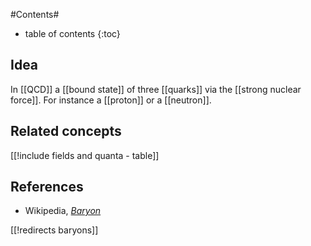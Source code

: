 

#Contents#
* table of contents
{:toc}

## Idea

In [[QCD]] a [[bound state]] of three [[quarks]] via the [[strong nuclear force]].  For instance a [[proton]] or a [[neutron]].

## Related concepts

[[!include fields and quanta - table]]

## References

* Wikipedia, _[Baryon](http://en.wikipedia.org/wiki/Baryon)_

[[!redirects baryons]]
